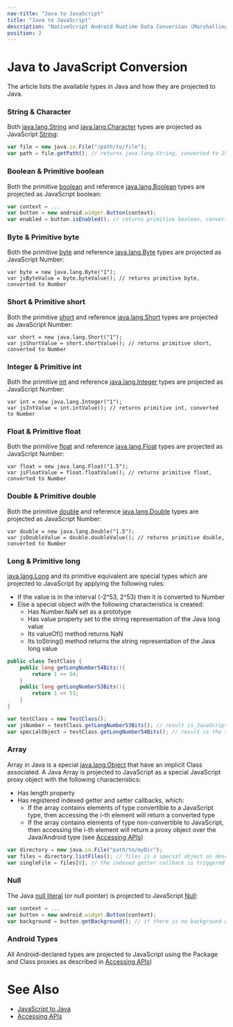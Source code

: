 ```yaml
---
nav-title: "Java to JavaScript"
title: "Java to JavaScript"
description: "NativeScript Android Runtime Data Conversion (Marshalling)"
position: 2
---
```


# Java to JavaScript Conversion
The article lists the available types in Java and how they are projected to Java.

### String & Character
Both [java.lang.String](http://developer.android.com/reference/java/lang/String.html) and [java.lang.Character](http://docs.oracle.com/javase/7/docs/api/java/lang/Character.html) types are projected as JavaScript [String](http://www.w3schools.com/jsref/jsref_obj_string.asp):

```javascript
var file = new java.io.File("/path/to/file");
var path = file.getPath(); // returns java.lang.String, converted to JS String
```

### Boolean & Primitive boolean
Both the primitive [boolean](http://docs.oracle.com/javase/tutorial/java/nutsandbolts/datatypes.html) and reference [java.lang.Boolean](http://docs.oracle.com/javase/7/docs/api/java/lang/Boolean.html) types are projected as JavaScript boolean:

```javascript
var context = ...
var button = new android.widget.Button(context);
var enabled = button.isEnabled(); // returns primitive boolean, converted to JS Boolean
```

### Byte & Primitive byte
Both the primitive [byte](http://docs.oracle.com/javase/tutorial/java/nutsandbolts/datatypes.html) and reference [java.lang.Byte](http://docs.oracle.com/javase/7/docs/api/java/lang/Byte.html) types are projected as JavaScript Number:

```
var byte = new java.lang.Byte("1");
var jsByteValue = byte.byteValue(); // returns primitive byte, converted to Number
```

### Short & Primitive short
Both the primitive [short](http://docs.oracle.com/javase/tutorial/java/nutsandbolts/datatypes.html) and reference [java.lang.Short](http://docs.oracle.com/javase/7/docs/api/java/lang/Short.html) types are projected as JavaScript Number:

```
var short = new java.lang.Short("1");
var jsShortValue = short.shortValue(); // returns primitive short, converted to Number
```

### Integer & Primitive int
Both the primitive [int](http://docs.oracle.com/javase/tutorial/java/nutsandbolts/datatypes.html) and reference [java.lang.Integer](http://docs.oracle.com/javase/7/docs/api/java/lang/Integer.html) types are projected as JavaScript Number:

```
var int = new java.lang.Integer("1");
var jsIntValue = int.intValue(); // returns primitive int, converted to Number
```

### Float & Primitive float
Both the primitive [float](http://docs.oracle.com/javase/tutorial/java/nutsandbolts/datatypes.html) and reference [java.lang.Float](http://docs.oracle.com/javase/7/docs/api/java/lang/Float.html) types are projected as JavaScript Number:

```
var float = new java.lang.Float("1.5");
var jsFloatValue = float.floatValue(); // returns primitive float, converted to Number
```

### Double & Primitive double
Both the primitive [double](http://docs.oracle.com/javase/tutorial/java/nutsandbolts/datatypes.html) and reference [java.lang.Double](http://docs.oracle.com/javase/7/docs/api/java/lang/Double.html) types are projected as JavaScript Number:

```
var double = new java.lang.Double("1.5");
var jsDoubleValue = double.doubleValue(); // returns primitive double, converted to Number
```

### Long & Primitive long
[java.lang.Long](http://docs.oracle.com/javase/7/docs/api/java/lang/Long.html) and its primitive equivalent are special types which are projected to JavaScript by applying the following rules:

* If the value is in the interval (-2^53, 2^53) then it is converted to Number
* Else a special object with the following characteristics is created:
	* Has Number.NaN set as a prototype
	* Has value property set to the string representation of the Java long value
	* Its valueOf() method returns NaN
	* Its toString() method returns the string representation of the Java long value

```java
public class TestClass {
	public long getLongNumber54Bits(){
		return 1 << 54;
	}
	public long getLongNumber53Bits(){
		return 1 << 53;
	}
}
```

```javascript
var testClass = new TestClass();
var jsNumber = testClass.getLongNumber53Bits(); // result is JavaScript Number
var specialObject = testClass.getLongNumber54Bits(); // result is the special object described above
```

### Array
Array in Java is a special [java.lang.Object](http://docs.oracle.com/javase/7/docs/api/java/lang/Object.html) that have an implicit Class associated. A Java Array is projected to JavaScript as a special JavaScript proxy object with the following characteristics:

* Has length property
* Has registered indexed getter and setter callbacks, which:
	* If the array contains elements of type convertible to a JavaScript type, then accessing the i-th element will return a converted type
	* If the array contains elements of type non-convertible to JavaScript, then accessing the i-th element will return a proxy object over the Java/Android type (see [Accessing APIs](../metadata/accessing-packages.md))

```javascript
var directory = new java.io.File("path/to/myDir");
var files = directory.listFiles(); // files is a special object as described above
var singleFile = files[0]; // the indexed getter callback is triggered and a proxy object over the java.io.File is returned
```

### Null
The Java [null literal](http://docs.oracle.com/javase/specs/jls/se7/html/jls-3.html#jls-3.10.7) (or null pointer) is projected to JavaScript [Null](http://www.w3schools.com/js/js_typeof.asp):

```javascript
var context = ...
var button = new android.widget.Button(context);
var background = button.getBackground(); // if there is no background drawable method will return JS null
```

### Android Types
All Android-declared types are projected to JavaScript using the Package and Class proxies as described in [Accessing APIs](../metadata/accessing-packages.md))

# See Also
* [JavaScript to Java](./js-to-java.md)
* [Accessing APIs](../metadata/accessing-packages.md)